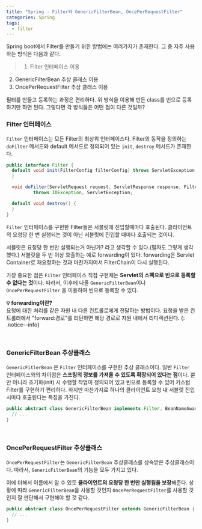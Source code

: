 ```yaml
---
title: "Spring - Filter와 GenericFilterBean, OncePerRequestFilter"
categories: Spring
tags:
  - filter
---  
```


Spring boot에서 Filter를 만들기 위한 방법에는 여러가지가 존재한다. 그 중 자주 사용하는 방식은 다음과 같다.  
> 1. Filter 인터페이스 이용
2. GenericFilterBean 추상 클래스 이용
3. OncePerRequestFilter 추상 클래스 이용  

필터를 만들고 등록하는 과정은 편리하다. 위 방식을 이용해 만든 class를 빈으로 등록하기만 하면 된다. 그렇다면 각 방식들은 어떤 점이 다른 것일까?


### Filter 인터페이스
`Filter` 인터페이스는 모든 Filter의 최상위 인터페이스다. Filter의 동작을 정의하는 `doFilter` 메서드와 default 메서드로 정의되어 있는 `init`, `destroy` 메서드가 존재한다.  
```java
public interface Filter {
  default void init(FilterConfig filterConfig) throws ServletException {
  }

  void doFilter(ServletRequest request, ServletResponse response, FilterChain chain)
          throws IOException, ServletException;

  default void destroy() {
  }
}
```  

`Filter` 인터페이스를 구현한 Filter들은 서블릿에 진입할때마다 호출된다. 클라이언트의 요청당 한 번 실행되는 것이 아닌 서블릿에 진입할 때마다 호출되는 것이다.  

서블릿은 요청당 한 번만 실행되는거 아닌가? 라고 생각할 수 있다.(필자도 그렇게 생각했다.) 서블릿을 두 번 이상 호출하는 예로 forwarding이 있다. forwarding은 Servlet Container로 재요청하는 것과 마찬가지여서 FilterChain이 다시 실행된다.  

가장 중요한 점은 `Filter` 인터페이스 직접 구현체는 **Servlet의 스펙으로 빈으로 등록할 수 없다는 것**이다. 따라서, 이후에 나올 `GenericFilterBean`이나 `OncePerRequestFilter` 을 이용하여 빈으로 등록할 수 있다.

**💡 forwarding이란?**  
요청에 대한 처리를 같은 자원 내 다른 컨트롤로에게 전달하는 방법이다. 요청을 받은 컨트롤러에서 "forward:경로"를 리턴하면 해당 경로로 자원 내에서 리디렉션된다.
{: .notice--info}  

<br />  

### GenericFilterBean 추상클래스
`GenericFitlerBean` 은 `Filter` 인터페이스를 구현한 추상 클래스이다. 일반 `Filter` 인터페이스와의 차이점은 **스프링의 정보를 가져올 수 있도록 확장되어 있다는 점**이다. 뿐만 아니라 초기화(init) 시 수행할 작업이 정의되어 있고 빈으로 등록할 수 있어 커스텀 Filter를 구현하기 편리하다. 하지만 마찬가지로 하나의 클라이언트 요청 내 서블릿 진입시마다 호출된다는 특징을 가진다.

```java
public abstract class GenericFilterBean implements Filter, BeanNameAware, EnvironmentAware, EnvironmentCapable, ServletContextAware, InitializingBean, DisposableBean {
  // ...
}
```


<br />  


### OncePerRequestFilter 추상클래스
`OncePerRequestFilter`는 `GenericFilterBean` 추상클래스를 상속받은 추상클래스이다. 따라서, `GenericFilterBean`의 기능을 모두 가지고 있다.  

이에 더해서 이름에서 알 수 있듯 **클라이언트의 요청당 한 번만 실행됨을 보장**해준다. 상황에 따라 `GenericFilterBean`을 사용할 것인지 `OncePerRequestFilter`를 사용할 것인지 잘 판단해서 구현해야 할 것 같다.

```java
public abstract class OncePerRequestFilter extends GenericFilterBean {
  // ...
}
```